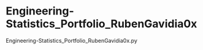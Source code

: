 # Engineering-Statistics_Portfolio_RubenGavidia0x
Engineering-Statistics_Portfolio_RubenGavidia0x.py

